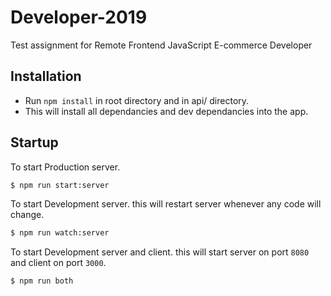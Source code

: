# Developer-2019
Test assignment for Remote Frontend JavaScript E-commerce Developer

## Installation

  - Run `npm install` in root directory and in api/ directory.
  - This will install all dependancies and dev dependancies into the app.

## Startup

 To start Production server.
 ```sh
 $ npm run start:server
```
 To start Development server. this will restart server whenever any code will change.
 ```sh
 $ npm run watch:server
 ```
To start Development server and client. this will start server on port `8080` and client on port `3000`.
```sh
$ npm run both
```

